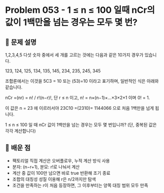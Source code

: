 # Problem 053 - 1 ≤ n ≤ 100 일때 nCr의 값이 1백만을 넘는 경우는 모두 몇 번? 
 
## 📝 문제 설명  
1,2,3,4,5 다섯 숫자 중에서 세 개를 고르는 것에는 다음과 같은 10가지 경우가 있습니다.  
  
123, 124, 125, 134, 135, 145, 234, 235, 245, 345  
  
조합론에서는 이것을 5C3 = 10 또는 (53)=10 이라고 표기하며, 일반적인 식은 아래와 같습니다.  
  
nCr =(nr) = n! / r!(n−r)!, 단 r ≤ n 이고, n! = n×(n−1)×...×3×2×1 이며 0! = 1.  
  
이 값은 n = 23 에 이르러서야 23C10 =(2310)= 1144066 으로 처음 1백만을 넘게 됩니다.  
  
1 ≤ n ≤ 100 일 때 nCr 값이 1백만을 넘는 경우는 모두 몇 번입니까? (단, 중복된 값은 각각 계산합니다)

## 🧠 배운 점  
- 팩토리얼 직접 계산은 오버플로우, 누적 계산 방식 사용  
- 분자: (n−r+1), 분모: r!로 나눠서 계산  
- 계산 중 값이 100만 넘으면 바로 true 반환해 조기 종료  
- 조합의 대칭성 성질 이용해 r은 n/2까지만 탐색  
- 조건을 만족하는 r이 처음 등장하면, 그 이후부터는 양쪽 대칭 범위 모두 만족  
